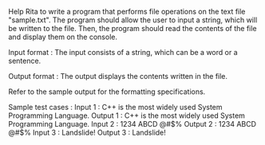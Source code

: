 Help Rita to write a program that performs file operations on the text file "sample.txt". The program should allow the user to input a string, which will be written to the file. Then, the program should read the contents of the file and display them on the console.

Input format :
The input consists of a string, which can be a word or a sentence.

Output format :
The output displays the contents written in the file.



Refer to the sample output for the formatting specifications.

Sample test cases :
Input 1 :
C++ is the most widely used System Programming Language.
Output 1 :
C++ is the most widely used System Programming Language.
Input 2 :
1234 ABCD @#$%
Output 2 :
1234 ABCD @#$%
Input 3 :
Landslide!
Output 3 :
Landslide!
